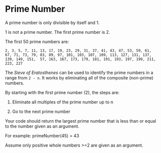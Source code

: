 # Prime Number

A prime number is only divisible by itself and 1.

1 is not a prime number. The first prime number is 2.

The first 50 prime numbers are:

```
2, 3, 5, 7, 11, 13, 17, 19, 23, 29, 31, 37, 41, 43, 47, 53, 59, 61, 67, 71, 73, 79, 83, 89, 97, 101, 103, 107, 109, 113, 127, 131, 137, 139, 149, 151,  57, 163, 167, 173, 179, 181, 191, 193, 197, 199, 211, 223, 227
```

The _Sieve of Eratosthenes_ can be used to identify the prime numbers in a range from `2 - n`. It works by eliminating all of the composite (non-prime) numbers.

By starting with the first prime number (2), the steps are:

1. Eliminate all multiples of the prime number up to n

2. Go to the next prime number

Your code should return the largest prime number that is less than or equal to the number given as an argument.

For example: primeNumber(45) = 43

Assume only positive whole numbers >=2 are given as an argument.
